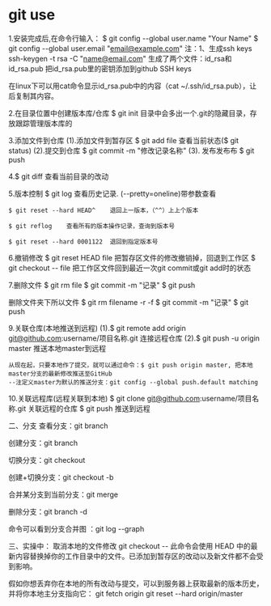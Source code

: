 # git use

1.安装完成后,在命令行输入：
$ git config --global user.name "Your Name"
$ git config --global user.email "email@example.com"
注：1、生成ssh keys
	ssh-keygen -t rsa -C "name@email.com"
	生成了两个文件：id_rsa和id_rsa.pub
	把id_rsa.pub里的密钥添加到github SSH keys

在linux下可以用cat命令显示id_rsa.pub中的内容（cat  ~/.ssh/id_rsa.pub），让后复制其内容。


2.在目录位置中创建版本库/仓库
$ git init
	目录中会多出一个.git的隐藏目录，存放跟踪管理版本库的

3.添加文件到仓库
  (1).添加文件到暂存区
   $ git add file
  	查看当前状态($ git status)
  (2).提交到仓库
   $ git commit -m "修改记录名称"
   (3). 发布发布布
  $ git push 

4.$ git diff	查看当前目录的改动

5.版本控制
	$ git log	查看历史记录. (--pretty=oneline)带参数查看

	$ git reset --hard HEAD^	退回上一版本，（^^）上上个版本

	$ git reflog	查看所有的版本操作记录，查询到版本号

	$ git reset --hard 0001122	退回到指定版本号
	
	
6.撤销修改
$ git reset HEAD file
	把暂存区文件的修改撤销掉，回退到工作区
$ git checkout -- file
	把工作区文件回到最近一次git commit或git add时的状态

7.删除文件
$ git rm file
$ git commit -m "记录"
$ git push

删除文件夹下所以文件
$ git rm filename -r -f
$ git commit -m "记录"
$ git push


9.关联仓库(本地推送到远程)
	(1).$ git remote add origin git@github.com:username/项目名称.git
	连接远程仓库
	(2).$ git push -u origin master
	推送本地master到远程

	从现在起，只要本地作了提交，就可以通过命令：$ git push origin master, 把本地 master分支的最新修改推送至GitHub	
	--注定义master为默认的推送分支：git config --global push.default matching

10.关联远程库(远程关联到本地)
$ git clone git@github.com:username/项目名称.git	关联远程的仓库
	$ git push	推送到远程
	
二、分支
查看分支：git branch

创建分支：git branch <name>

切换分支：git checkout <name>

创建+切换分支：git checkout -b <name>

合并某分支到当前分支：git merge <name>

删除分支：git branch -d <name>

命令可以看到分支合并图 ：git log --graph

三、实操中：
取消本地的文件修改
git checkout -- <filename>
此命令会使用 HEAD 中的最新内容替换掉你的工作目录中的文件。已添加到暂存区的改动以及新文件都不会受到影响。 

假如你想丢弃你在本地的所有改动与提交，可以到服务器上获取最新的版本历史，并将你本地主分支指向它：
git fetch origin
git reset --hard origin/master
